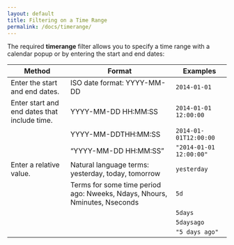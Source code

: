```yaml
---
layout: default
title: Filtering on a Time Range
permalink: /docs/timerange/
---
```


The required **timerange** filter allows you to specify a time range with a calendar popup or by entering the start and end dates:

| Method | Format | Examples |
| --------- | ------------- | ------- |
| Enter the start and end dates. | ISO date format: YYYY-MM-DD  | `2014-01-01` |
| Enter start and end dates that include time. | YYYY-MM-DD HH:MM:SS | `2014-01-01 12:00:00` |
|  | YYYY-MM-DDTHH:MM:SS | `2014-01-01T12:00:00` |
|  | “YYYY-MM-DD HH:MM:SS” | `"2014-01-01 12:00:00"` |
| Enter a relative value. | Natural language terms: yesterday, today, tomorrow  | `yesterday` |
|  | Terms for some time period ago: Nweeks, Ndays, Nhours, Nminutes, Nseconds | `5d` |
|  |  | `5days` |
|  |  | `5daysago` |
|  |  | `"5 days ago"` |

